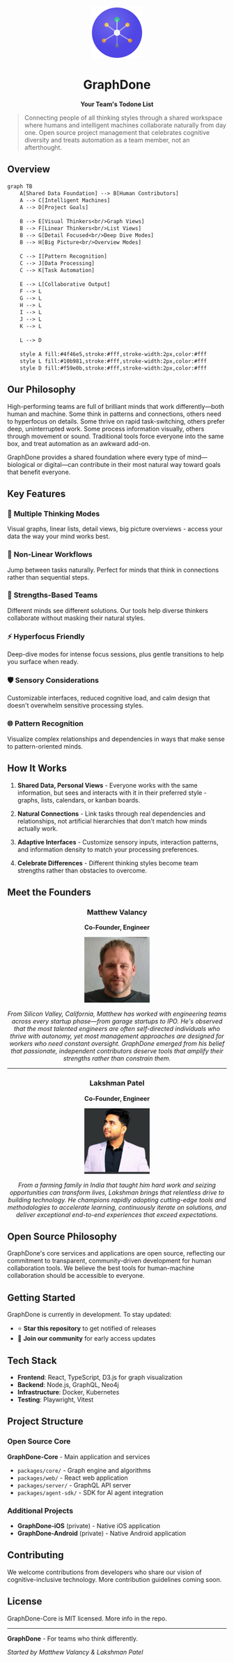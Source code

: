 <div align="center">
<img src="img/graphdone-logo.svg" alt="GraphDone Logo" width="120" height="120">

# GraphDone
**Your Team's Todone List**
</div>

> Connecting people of all thinking styles through a shared workspace where humans and intelligent machines collaborate naturally from day one. Open source project management that celebrates cognitive diversity and treats automation as a team member, not an afterthought.

## Overview

```mermaid
graph TB
    A[Shared Data Foundation] --> B[Human Contributors]
    A --> C[Intelligent Machines]
    A --> D[Project Goals]
    
    B --> E[Visual Thinkers<br/>Graph Views]
    B --> F[Linear Thinkers<br/>List Views]
    B --> G[Detail Focused<br/>Deep Dive Modes]
    B --> H[Big Picture<br/>Overview Modes]
    
    C --> I[Pattern Recognition]
    C --> J[Data Processing]
    C --> K[Task Automation]
    
    E --> L[Collaborative Output]
    F --> L
    G --> L
    H --> L
    I --> L
    J --> L
    K --> L
    
    L --> D
    
    style A fill:#4f46e5,stroke:#fff,stroke-width:2px,color:#fff
    style L fill:#10b981,stroke:#fff,stroke-width:2px,color:#fff
    style D fill:#f59e0b,stroke:#fff,stroke-width:2px,color:#fff
```

## Our Philosophy

High-performing teams are full of brilliant minds that work differently—both human and machine. Some think in patterns and connections, others need to hyperfocus on details. Some thrive on rapid task-switching, others prefer deep, uninterrupted work. Some process information visually, others through movement or sound. Traditional tools force everyone into the same box, and treat automation as an awkward add-on. 

GraphDone provides a shared foundation where every type of mind—biological or digital—can contribute in their most natural way toward goals that benefit everyone.

## Key Features

### 🧠 **Multiple Thinking Modes**
Visual graphs, linear lists, detail views, big picture overviews - access your data the way your mind works best.

### 🔗 **Non-Linear Workflows** 
Jump between tasks naturally. Perfect for minds that think in connections rather than sequential steps.

### 👥 **Strengths-Based Teams**
Different minds see different solutions. Our tools help diverse thinkers collaborate without masking their natural styles.

### ⚡ **Hyperfocus Friendly**
Deep-dive modes for intense focus sessions, plus gentle transitions to help you surface when ready.

### 🛡️ **Sensory Considerations**
Customizable interfaces, reduced cognitive load, and calm design that doesn't overwhelm sensitive processing styles.

### 🌐 **Pattern Recognition**
Visualize complex relationships and dependencies in ways that make sense to pattern-oriented minds.

## How It Works

1. **Shared Data, Personal Views** - Everyone works with the same information, but sees and interacts with it in their preferred style - graphs, lists, calendars, or kanban boards.

2. **Natural Connections** - Link tasks through real dependencies and relationships, not artificial hierarchies that don't match how minds actually work.

3. **Adaptive Interfaces** - Customize sensory inputs, interaction patterns, and information density to match your processing preferences.

4. **Celebrate Differences** - Different thinking styles become team strengths rather than obstacles to overcome.

## Meet the Founders

<div align="center">

### Matthew Valancy
**Co-Founder, Engineer**

<p align="center">
  <img src="img/matthew-photo.jpg" alt="Matthew Valancy" width="150" height="150">
</p>

*From Silicon Valley, California, Matthew has worked with engineering teams across every startup phase—from garage startups to IPO. He's observed that the most talented engineers are often self-directed individuals who thrive with autonomy, yet most management approaches are designed for workers who need constant oversight. GraphDone emerged from his belief that passionate, independent contributors deserve tools that amplify their strengths rather than constrain them.*

---

### Lakshman Patel
**Co-Founder, Engineer** 

<p align="center">
  <img src="img/lakshman-photo.jpg" alt="Lakshman Patel" width="150" height="150">
</p>

*From a farming family in India that taught him hard work and seizing opportunities can transform lives, Lakshman brings that relentless drive to building technology. He champions rapidly adopting cutting-edge tools and methodologies to accelerate learning, continuously iterate on solutions, and deliver exceptional end-to-end experiences that exceed expectations.*

</div>

## Open Source Philosophy

GraphDone's core services and applications are open source, reflecting our commitment to transparent, community-driven development for human collaboration tools. We believe the best tools for human-machine collaboration should be accessible to everyone.

## Getting Started

GraphDone is currently in development. To stay updated:

- ⭐ **Star this repository** to get notified of releases
- 📧 **Join our community** for early access updates

## Tech Stack

- **Frontend**: React, TypeScript, D3.js for graph visualization
- **Backend**: Node.js, GraphQL, Neo4j
- **Infrastructure**: Docker, Kubernetes
- **Testing**: Playwright, Vitest

## Project Structure

### Open Source Core
**GraphDone-Core** - Main application and services
- `packages/core/` - Graph engine and algorithms  
- `packages/web/` - React web application
- `packages/server/` - GraphQL API server
- `packages/agent-sdk/` - SDK for AI agent integration

### Additional Projects
- **GraphDone-iOS** (private) - Native iOS application
- **GraphDone-Android** (private) - Native Android application

## Contributing

We welcome contributions from developers who share our vision of cognitive-inclusive technology. More contribution guidelines coming soon.

## License

GraphDone-Core is MIT licensed. More info in the repo.

---

**GraphDone** - For teams who think differently.

*Started by Matthew Valancy & Lakshman Patel*
